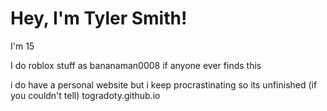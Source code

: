 # Hey, I'm Tyler Smith!

I'm 15

I do roblox stuff as bananaman0008 if anyone ever finds this

i do have a personal website but i keep procrastinating so its unfinished (if you couldn't tell)
togradoty.github.io

